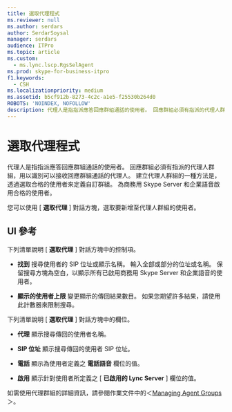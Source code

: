 ```yaml
---
title: 選取代理程式
ms.reviewer: null
ms.author: serdars
author: SerdarSoysal
manager: serdars
audience: ITPro
ms.topic: article
ms.custom:
  - ms.lync.lscp.RgsSelAgent
ms.prod: skype-for-business-itpro
f1.keywords:
  - CSH
ms.localizationpriority: medium
ms.assetid: b5cf912b-8273-4c2c-a1e5-f25530b264d0
ROBOTS: 'NOINDEX, NOFOLLOW'
description: 代理人是指指派應答回應群組通話的使用者。 回應群組必須有指派的代理人群組，用以識別可以接收回應群組通話的代理人。 建立代理人群組的一種方法是，透過選取合格的使用者來定義自訂群組。 為商務用 Skype Server 和企業語音啟用合格的使用者。
---
```


# <a name="select-agents"></a>選取代理程式

代理人是指指派應答回應群組通話的使用者。 回應群組必須有指派的代理人群組，用以識別可以接收回應群組通話的代理人。 建立代理人群組的一種方法是，透過選取合格的使用者來定義自訂群組。 為商務用 Skype Server 和企業語音啟用合格的使用者。

您可以使用 [ **選取代理** ] 對話方塊，選取要新增至代理人群組的使用者。

## <a name="ui-reference"></a>UI 參考

下列清單說明 [ **選取代理** ] 對話方塊中的控制項。

- **找到** 搜尋使用者的 SIP 位址或顯示名稱。 輸入全部或部分的位址或名稱。 保留搜尋方塊為空白，以顯示所有已啟用商務用 Skype Server 和企業語音的使用者。

- **顯示的使用者上限** 變更顯示的傳回結果數目。 如果您期望許多結果，請使用此計數器來限制搜尋。

下列清單說明 [ **選取代理** ] 對話方塊中的欄位。

- **代理** 顯示搜尋傳回的使用者名稱。

- **SIP 位址** 顯示搜尋傳回的使用者 SIP 位址。

- **電話** 顯示為使用者定義之 **電話語音** 欄位的值。

- **啟用** 顯示針對使用者所定義之 [ **已啟用的 Lync Server** ] 欄位的值。

如需使用代理群組的詳細資訊，請參閱作業文件中的＜[Managing Agent Groups](/previous-versions/office/lync-server-2013/lync-server-2013-managing-response-group-agent-groups)＞。